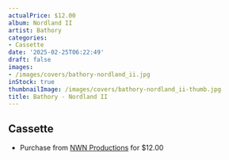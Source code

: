 ```yaml
---
actualPrice: $12.00
album: Nordland II
artist: Bathory
categories:
- Cassette
date: '2025-02-25T06:22:49'
draft: false
images:
- /images/covers/bathory-nordland_ii.jpg
inStock: true
thumbnailImage: /images/covers/bathory-nordland_ii-thumb.jpg
title: Bathory - Nordland II
---
```


## Cassette
* Purchase from [NWN Productions](http://shop.nwnprod.com/index.php?route=product/product&path=73&product_id=55734&sort=pd.name&order=ASC) for $12.00
